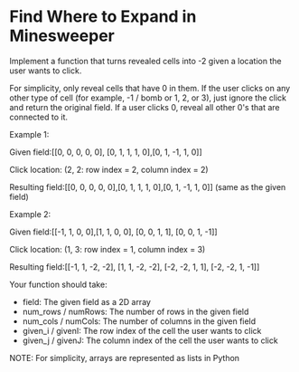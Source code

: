 # Find Where to Expand in Minesweeper
Implement a function that turns revealed cells into -2 given a location the user wants to click.

For simplicity, only reveal cells that have 0 in them.  If the user clicks on any other type of cell (for example, -1 / bomb or 1, 2, or 3), just ignore the click and return the original field.  If a user clicks 0, reveal all other 0's that are connected to it.



Example 1: 

Given field:[[0, 0, 0, 0, 0], [0, 1, 1, 1, 0],[0, 1, -1, 1, 0]]

Click location: (2, 2: row index = 2, column index = 2)

Resulting field:[[0, 0, 0, 0, 0],[0, 1, 1, 1, 0],[0, 1, -1, 1, 0]] (same as the given field)



Example 2: 

Given field:[[-1, 1, 0, 0],[1, 1, 0, 0], [0, 0, 1, 1], [0, 0, 1, -1]]

Click location: (1, 3: row index = 1, column index = 3)

Resulting field:[[-1, 1, -2, -2], [1, 1, -2, -2], [-2, -2, 1, 1], [-2, -2, 1, -1]]

Your function should take:

- field: The given field as a 2D array
- num_rows / numRows: The number of rows in the given field
- num_cols / numCols: The number of columns in the given field
- given_i / givenI: The row index of the cell the user wants to click
- given_j / givenJ: The column index of the cell the user wants to click

NOTE: For simplicity, arrays are represented as lists in Python